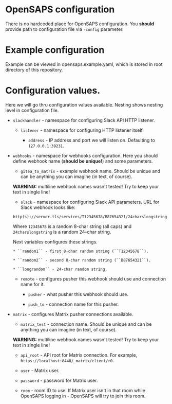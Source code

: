 # OpenSAPS configuration

There is no hardcoded place for OpenSAPS configuration. You **should**
provide path to configuration file via ``-config`` parameter.

# Example configuration

Example can be viewed in opensaps.example.yaml, which is stored in root
directory of this repository.

# Configuration values.

Here we will go thru configuration values available. Nesting shows
nesting level in configuration file.

* ``slackhandler`` - namespace for configuring Slack API HTTP listener.

  * ``listener`` - namespace for configuring HTTP listener itself.

    * ``address`` - IP address and port we will listen on. Defaulting
    to ``127.0.0.1:39231``.

* ``webhooks`` - namespace for webhooks configuration. Here you should
define webhook name (**should be unique!**) and some parameters.

  * ``gitea_to_matrix`` - example webhook name. Should be unique and
  can be anything you can imagine (in text, of course).

  **WARNING:** multiline webhook names wasn't tested! Try to keep
  your text in single line!

    * ``slack`` - namespace for configuring Slack API parameters.
    URL for Slack webhook looks like:

    ```
    http(s)://server.tls/services/T12345678/B87654321/24charslongstring
    ```

    Where ``12345678`` is a random 8-char string (all caps) and
    ``24charslongstring`` is a random 24-char string.

    Next variables configures these strings.

      * ``random1`` - first 8-char random string (``T12345678``).

      * ``random2`` - second 8-char random string (``B87654321``).

      * ``longrandom`` - 24-char random string.

    * ``remote`` - configures pusher this webhook should use and
    connection name for it.

      * ``pusher`` - what pusher this webhook should use.

      * ``push_to`` - connection name for this pusher.

* ``matrix`` - configures Matrix pusher connections available.

  * ``matrix_test`` - connection name. Should be unique and
  can be anything you can imagine (in text, of course).

  **WARNING:** multiline webhook names wasn't tested! Try to keep
  your text in single line!

    * ``api_root`` - API root for Matrix connection. For example,
    ``https://localhost:8448/_matrix/client/r0``.

    * ``user`` - Matrix user.

    * ``password`` - password for Matrix user.

    * ``room`` - room ID to use. If Matrix user isn't in that room
    while OpenSAPS logging in - OpenSAPS will try to join this room.
